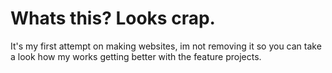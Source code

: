 # Whats this? Looks crap.
It's my first attempt on making websites, im not removing it so you can take a look how my works getting better with the feature projects.
